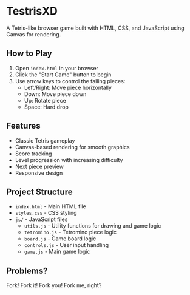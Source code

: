 <!-- Copyright (c) 2023 Ralf Grawunder -->

# TestrisXD

A Tetris-like browser game built with HTML, CSS, and JavaScript using Canvas for rendering.

## How to Play

1. Open `index.html` in your browser
2. Click the "Start Game" button to begin
3. Use arrow keys to control the falling pieces:
   - Left/Right: Move piece horizontally
   - Down: Move piece down
   - Up: Rotate piece
   - Space: Hard drop

## Features

- Classic Tetris gameplay
- Canvas-based rendering for smooth graphics
- Score tracking
- Level progression with increasing difficulty
- Next piece preview
- Responsive design

## Project Structure

- `index.html` - Main HTML file
- `styles.css` - CSS styling
- `js/` - JavaScript files
  - `utils.js` - Utility functions for drawing and game logic
  - `tetromino.js` - Tetromino piece logic
  - `board.js` - Game board logic
  - `controls.js` - User input handling
  - `game.js` - Main game logic

## Problems?

Fork! Fork it! Fork you! Fork me, right?

